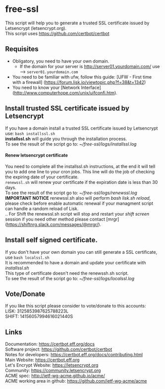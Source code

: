 # free-ssl
This script will help you to generate a trusted SSL certificate issued by Letsencrypt (letsencrypt.org).<br>
This script uses https://github.com/certbot/certbot

## Requisites
* Obligatory, you need to have your own domain.
	* If the domain for your server is http://server01.yourdomain.com/ use --> `server01.yourdomain.com`
* You need to be familiar with ufw, follow this guide: [UFW - First time with a firewall] (https://forum.lisk.io/viewtopic.php?f=38&t=1342)
* You need to know your [Network Interface] (http://www.computerhope.com/unix/uifconfi.htm).<br>

## Install trusted SSL certificate issued by Letsencrypt
If you have a domain install a trusted SSL certificate issued by Letsencrypt use: `bash installssl.sh`<br>
**installssl.sh** will guide you through the installation process.<br>
To see the result of the script go to: *~/free-ssl/logs/installssl.log*
#### Renew letsencrypt certificate
You need to complete all the installssl.sh instructions, at the end it will tell you to add one line to your cron jobs. This line will do the job of checking the expiring date of your certificate.<br>
`renewssl.sh` will renew your certificate if the expiration date is less than 30 days.<br>
To see the result of the script go to: *~/free-ssl/logs/renewssl.log*<br>
**IMPORTANT NOTICE** renewssl.sh also will perform *bash lisk.sh reload*, please check before enable automatic renewal if your managment script can handle a random reload of Lisk.<br>
.. For Shift the renewssl.sh script will stop and restart your *shift screen* session if you need other method please contact [mrgr] (https://shiftnrg.slack.com/messages/@mrgr/).<br>

## Install self signed certificate.
If you don't have your own domain you can still generate a SSL certificate, use `bash localssl.sh`<br>
It is recommended to have a domain and update your certificate with *installssl.sh*<br>
This type of certificate doesn't need the renewssh.sh script.<br>
To see the result of the script go to: *~/free-ssl/logs/localssl.log*<br>

## Vote/Donate
If you like this script please consider to vote/donate to this accounts:<br>
LISK: 3125853987625788223L<br>
SHIFT: 14156057994616021440S<br>

## Links
Documentation: https://certbot.eff.org/docs <br>
Software project: https://github.com/certbot/certbot <br>
Notes for developers: https://certbot.eff.org/docs/contributing.html <br>
Main Website: https://certbot.eff.org <br>
Let's Encrypt Website: https://letsencrypt.org <br>
Community: https://community.letsencrypt.org <br>
ACME spec: http://ietf-wg-acme.github.io/acme/ <br>
ACME working area in github: https://github.com/ietf-wg-acme/acme <br>

